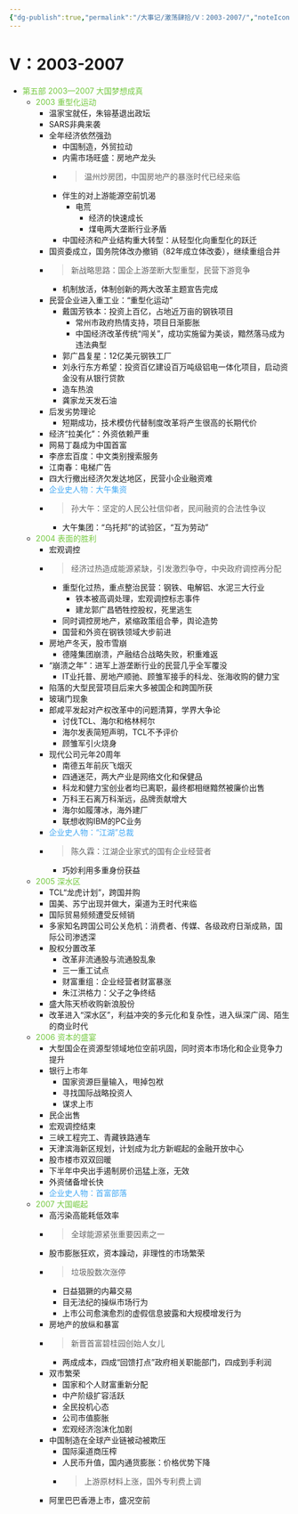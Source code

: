 ```yaml
---
{"dg-publish":true,"permalink":"/大事记/激荡肆拾/Ⅴ：2003-2007/","noteIcon":"1","created":"2023-10-10T23:56:25.698+08:00","updated":"2023-10-11T00:03:02.761+08:00"}
---
```


# Ⅴ：2003-2007
- <font color=#75C940>第五部 2003—2007 大国梦想成真</font>
    - <font color=#75C940>2003 重型化运动</font>
        - 温家宝就任，朱镕基退出政坛
        - SARS非典来袭
        - 全年经济依然强劲
            - 中国制造，外贸拉动
            - 内需市场旺盛：房地产龙头
            - > 温州炒房团，中国房地产的暴涨时代已经来临
            - 伴生的对上游能源空前饥渴
                - 电荒
                    - 经济的快速成长
                    - 煤电两大垄断行业矛盾
            - 中国经济和产业结构重大转型：从轻型化向重型化的跃迁
        - 国资委成立，国务院体改办撤销（82年成立体改委），继续重组合并
        - > 新战略思路：国企上游垄断大型重型，民营下游竞争
            - 机制放活，体制创新的两大改革主题宣告完成
        - 民营企业进入重工业：“重型化运动”
            - 戴国芳铁本：投资上百亿，占地近万亩的钢铁项目
                - 常州市政府热情支持，项目日渐膨胀
                - 中国经济改革传统“闯关”，成功实施留为美谈，黯然落马成为违法典型
            - 郭广昌复星：12亿美元钢铁工厂
            - 刘永行东方希望：投资百亿建设百万吨级铝电一体化项目，启动资金没有从银行贷款
            - 造车热浪
            - 龚家龙天发石油
        - 后发劣势理论
            - 短期成功，技术模仿代替制度改革将产生很高的长期代价
        - 经济“拉美化”：外资依赖严重
        - 网易丁磊成为中国首富
        - 李彦宏百度：中文类别搜索服务
        - 江南春：电梯广告
        - 四大行撤出经济欠发达地区，民营小企业融资难
        - <font color=#40A8F5>企业史人物：大午集资</font>
        - > 孙大午：坚定的人民公社信仰者，民间融资的合法性争议
            - 大午集团：“乌托邦”的试验区，“互为劳动”
    - <font color=#75C940>2004 表面的胜利</font>
        - 宏观调控
        - > 经济过热造成能源紧缺，引发激烈争夺，中央政府调控再分配
            - 重型化过热，重点整治民营：钢铁、电解铝、水泥三大行业
                - 铁本被高调处理，宏观调控标志事件
                - 建龙郭广昌牺牲控股权，死里逃生
            - 同时调控房地产，紧缩政策组合拳，舆论造势
            - 国营和外资在钢铁领域大步前进
        - 房地产冬天，股市雪崩
            - 德隆集团崩溃，产融结合战略失败，积重难返
        - “崩溃之年”：进军上游垄断行业的民营几乎全军覆没
            - IT业托普、房地产顺驰、顾雏军接手的科龙、张海收购的健力宝
        - 陷落的大型民营项目后来大多被国企和跨国所获
        - 玻璃门现象
        - 郎咸平发起对产权改革中的问题清算，学界大争论
            - 讨伐TCL、海尔和格林柯尔
            - 海尔发表简短声明，TCL不予评价
            - 顾雏军引火烧身
        - 现代公司元年20周年
            - 南德五年前灰飞烟灭
            - 四通迷茫，两大产业是网络文化和保健品
            - 科龙和健力宝创业者均已离职，最终都相继黯然被廉价出售
            - 万科王石离万科渐远，品牌贡献增大
            - 海尔如履薄冰，海外建厂
            - 联想收购IBM的PC业务
        - <font color=#40A8F5>企业史人物：“江湖”总裁</font>
        - > 陈久霖：江湖企业家式的国有企业经营者
            - 巧妙利用多重身份获益
    - <font color=#75C940>2005 深水区</font>
        - TCL“龙虎计划”，跨国并购
        - 国美、苏宁出现并做大，渠道为王时代来临
        - 国际贸易频频遭受反倾销
        - 多家知名跨国公司公关危机：消费者、传媒、各级政府日渐成熟，国际公司渗透深
        - 股权分置改革
            - 改革非流通股与流通股乱象
            - 三一重工试点
            - 财富重组：企业经营者财富暴涨
            - 朱江洪格力：父子之争终结
        - 盛大陈天桥收购新浪股份
        - 改革进入“深水区”，利益冲突的多元化和复杂性，进入纵深广阔、陌生的商业时代
    - <font color=#75C940>2006 资本的盛宴</font>
        - 大型国企在资源型领域地位空前巩固，同时资本市场化和企业竞争力提升
        - 银行上市年
            - 国家资源巨量输入，甩掉包袱
            - 寻找国际战略投资人
            - 谋求上市
        - 民企出售
        - 宏观调控结束
        - 三峡工程完工、青藏铁路通车
        - 天津滨海新区规划，计划成为北方新崛起的金融开放中心
        - 股市楼市双双回暖
        - 下半年中央出手遏制房价迅猛上涨，无效
        - 外资储备增长快
        - <font color=#40A8F5>企业史人物：首富部落</font>
    - <font color=#75C940>2007 大国崛起</font>
        - 高污染高能耗低效率
        - > 全球能源紧张重要因素之一
        - 股市膨胀狂欢，资本躁动，非理性的市场繁荣
        - > 垃圾股数次涨停
            - 日益猖獗的内幕交易
            - 目无法纪的操纵市场行为
            - 上市公司愈演愈烈的虚假信息披露和大规模增发行为
        - 房地产的放纵和暴富
        - > 新晋首富碧桂园创始人女儿
            - 两成成本，四成“回馈打点”政府相关职能部门，四成到手利润
        - 双市繁荣
            - 国家和个人财富重新分配
            - 中产阶级扩容活跃
            - 全民投机心态
            - 公司市值膨胀
            - 宏观经济泡沫化加剧
        - 中国制造在全球产业链被动被欺压
            - 国际渠道商压榨
            - 人民币升值，国内通货膨胀：价格优势下降
            - > 上游原材料上涨，国外专利费上调
        - 阿里巴巴香港上市，盛况空前